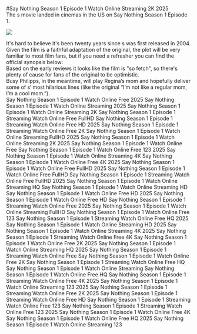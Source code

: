 #Say Nothing Season 1 Episode 1 Watch Online Streaming 2K 2025  
The s movie landed in cinemas in the US on Say Nothing Season 1 Episode 1.  
  
[![](https://i.imgur.com/qSNzIqt.png)](https://movie.rssnews.media/omeWyZx.php)  
  
It's hard to believe it's been twenty years since s was first released in 2004.  
Given the film is a faithful adaptation of the original, the plot will be very familiar to most film fans, but if you need a refresher you can find the official synopsis below:  
Based on the early reviews it looks like the film is "so fetch", so there's plenty of cause for fans of the original to be optimistic.  
Busy Philipps, in the meantime, will play Regina’s mom and hopefully deliver some of s‘ most hilarious lines (like the original “I’m not like a regular mom, I’m a cool mom.”).  
Say Nothing Season 1 Episode 1 Watch Online Free 2025
Say Nothing Season 1 Episode 1 Watch Online Streaming 2025
Say Nothing Season 1 Episode 1 Watch Online Streaming 2K
Say Nothing Season 1 Episode 1 Streaming Watch Online Free FullHD
Say Nothing Season 1 Episode 1 Streaming Watch Online Free HD 2025
Say Nothing Season 1 Episode 1 Streaming Watch Online Free 2K
Say Nothing Season 1 Episode 1 Watch Online Streaming FullHD 2025
Say Nothing Season 1 Episode 1 Watch Online Streaming 2K 2025
Say Nothing Season 1 Episode 1 Watch Online Free
Say Nothing Season 1 Episode 1 Watch Online Free 123 2025
Say Nothing Season 1 Episode 1 Watch Online Streaming 4K
Say Nothing Season 1 Episode 1 Watch Online Free 4K 2025
Say Nothing Season 1 Episode 1 Watch Online Free FullHD 2025
Say Nothing Season 1 Episode 1 Watch Online Free FullHD
Say Nothing Season 1 Episode 1 Streaming Watch Online Free FullHD 2025
Say Nothing Season 1 Episode 1 Watch Online Streaming HQ
Say Nothing Season 1 Episode 1 Watch Online Streaming HD
Say Nothing Season 1 Episode 1 Watch Online Free HD 2025
Say Nothing Season 1 Episode 1 Watch Online Free HD
Say Nothing Season 1 Episode 1 Streaming Watch Online Free 2025
Say Nothing Season 1 Episode 1 Watch Online Streaming FullHD
Say Nothing Season 1 Episode 1 Watch Online Free 123
Say Nothing Season 1 Episode 1 Streaming Watch Online Free HQ 2025
Say Nothing Season 1 Episode 1 Watch Online Streaming HD 2025
Say Nothing Season 1 Episode 1 Watch Online Streaming 4K 2025
Say Nothing Season 1 Episode 1 Streaming Watch Online Free 4K
Say Nothing Season 1 Episode 1 Watch Online Free 2K 2025
Say Nothing Season 1 Episode 1 Watch Online Streaming HQ 2025
Say Nothing Season 1 Episode 1 Streaming Watch Online Free
Say Nothing Season 1 Episode 1 Watch Online Free 2K
Say Nothing Season 1 Episode 1 Streaming Watch Online Free HQ
Say Nothing Season 1 Episode 1 Watch Online Streaming
Say Nothing Season 1 Episode 1 Watch Online Free HQ
Say Nothing Season 1 Episode 1 Streaming Watch Online Free 4K 2025
Say Nothing Season 1 Episode 1 Watch Online Streaming 123 2025
Say Nothing Season 1 Episode 1 Streaming Watch Online Free 2K 2025
Say Nothing Season 1 Episode 1 Streaming Watch Online Free HD
Say Nothing Season 1 Episode 1 Streaming Watch Online Free 123
Say Nothing Season 1 Episode 1 Streaming Watch Online Free 123 2025
Say Nothing Season 1 Episode 1 Watch Online Free 4K
Say Nothing Season 1 Episode 1 Watch Online Free HQ 2025
Say Nothing Season 1 Episode 1 Watch Online Streaming 123